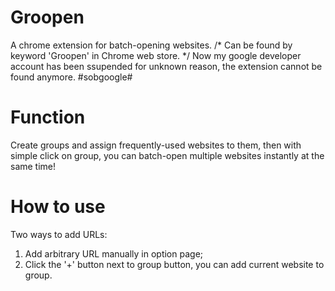 # Groopen
A chrome extension for batch-opening websites. /* Can be found by keyword 'Groopen' in Chrome web store. */ Now my google developer account has been ssupended for unknown reason, the extension cannot be found anymore. #sobgoogle#

# Function
Create groups and assign frequently-used websites to them, then with simple click on group, you can batch-open multiple websites instantly at the same time!

# How to use
Two ways to add URLs:
1. Add arbitrary URL manually in option page;
2. Click the '+' button next to group button, you can add current website to group.
